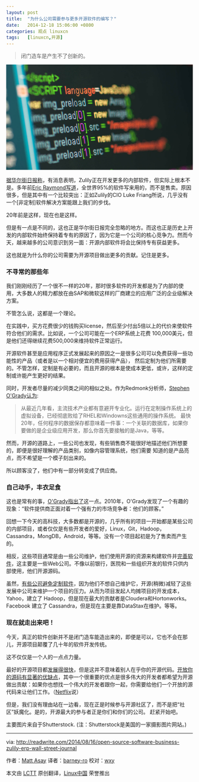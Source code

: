 ```yaml
---
layout: post
title:	"为什么公司需要参与更多开源软件的编写？"
date:	2014-12-18 15:06:00 +0800 
categories:	观点 linuxcn 
tags:	[linuxcn,开源]
---
```




> 
> 闭门造车是产生不了创新的。
> 
> 
> 


![](/Asserts/Images/album/201412/18/000818z1nxy177ncnky8t1.jpg)


[据华尔街日报称](http://blogs.wsj.com/cio/2014/08/08/zulily-calls-in-house-software-a-differentiator-for-competitive-advantage/)，有消息表明，Zulily正在开发更多的内部软件，但实际上根本不是。多年前[Eric Raymond写道](http://oreilly.com/catalog/cathbazpaper/chapter/ch05.html)，全世界95%的软件写来用的，而不是售卖。原因很多，但是其中有一个比较突出：正如Zulily的CIO Luke Friang所说，几乎没有一个[非定制]软件解决方案能跟上我们的步伐。


20年前是这样，现在也是这样。


但是有一点是不同的，这也正是华尔街日报完全忽略的地方。而这也正是历史上开发的内部软件始终保持着专有的原因了，因为它是一个公司的核心竞争力。然而今天，越来越多的公司意识到另一面：开源内部软件将会比保持专有获益更多。


这也就是为什么你的公司需要为开源项目做出更多的贡献。记住是更多。


### 不寻常的那些年


我们刚刚经历了一个很不一样的20年，那时很多软件的开发都是为了内部的使用，大多数人的精力都放在由SAP和微软这样的厂商建立的应用广泛的企业级解决方案。


不管怎么说，这都是一个理论。


在实践中，买方花费很少的钱购买license，然后至少付出5倍以上的代价来使软件符合他们的需求。比如说，一个公司可能在一个ERP系统上花费 100,000美元，但是他们还得继续花费500,000来维持软件正常运行。


开源软件甚至是应用程序正式发展起来的原因之一是很多公司可以免费获得一些功能性的产品（或者是以一个相对便宜的费用获得产品）， 然后定制为他们所需要的。不管怎样，定制是有必要的，而且开源的根本是使成本更低，或许，这样的定制或许能产生更好的结果。


同时，开发者尽量的减少同类之间的相似之处。作为Redmonk分析师，[Stephen O'Grady认为](http://redmonk.com/sogrady/2010/01/12/roll-your-own/#ixzz3ATBuZsef):



> 
> 从最近几年看，主流技术产业都有意避开专业化。运行在定制操作系统上的虚拟设备，已经彻底败给了RHEL和Windowns这些通用的操作系统。 最快20年，任何程序的数据保存都意味着一件事：一个关联的数据库，如果你要做的是企业级应用开发，那么你首先要接触的是Java，等等。
> 
> 
> 


然而，开源的道路上，一些公司也发现，有些销售商不能很好地描述他们所想要的，即便是很好理解的产品类别，如像内容管理系统，他们需要 知道的是产品亮点，而不希望是一个模子刻出来的。


所以顾客没了，他们中有一部分转变成了供应商。


### 自己动手，丰衣足食


这也是常有的事，[O'Grady指出了](http://redmonk.com/sogrady/2010/01/12/roll-your-own/)这一点。2010年，O'Grady发现了一个有趣的现象：“软件提供商正面对着一个强有力的市场竞争者：他们的顾客。”


回想一下今天的高科技，大多数都是开源的，几乎所有的项目一开始都是某些公司的内部项目，或者仅仅是有些开发者的爱好，Linux，Git，Hadoop，Cassandra，MongDB，Android，等等。没有一个项目起初是为了售卖而产生的。


相反，这些项目通常是由一些公司维护，他们使用开源的资源来构建软件并[完善软件](http://en.wikipedia.org/wiki/The_Cathedral_and_the_Bazaar)，这主要是一些Web公司。不像以前银行，医院和一些组织开发的软件只供内部使用，他们开源源码。


虽然，[有些公司避免定制软件](http://www.abajournal.com/magazine/article/roll_your_own_software_hidden_dangers_on_the_road_less_traveled/)，因为他们不想自己维护它，开源(稍微)减轻了这些发展中公司来维护一个项目的压力。从而为项目发起人均摊项目的开发成本，Yahoo，建立了 Hadoop，但是现在最大的贡献者是Cloudera和Hortonworks。Facebook 建立了 Cassandra，但是现在主要是靠DataStax在维护。等等。


### 现在就走出来吧！


今天，真正的软件创新并不是闭门造车能造出来的，即便是可以，它也不会在那儿，开源项目颠覆了几十年的软件开发传统。


这不仅仅是一个人的一点点力量。


最好的开源项目都[发展得很快](http://readwrite.com/2013/12/12/open-source-innovation)，但是这并不意味着别人在乎你的开源代码。[开放你的源码有显著的优缺点](http://readwrite.com/2014/07/07/open-source-software-pros-cons)，其中一个很重要的优点是很多伟大的开发者都希望为开源做出贡献：如果你也想找一个伟大的开发者跟你一起，你需要给他们一个开放的源代码来让他们工作。（[Netflix](http://techblog.netflix.com/2012/07/open-source-at-netflix-by-ruslan.html)说）


但是，我们没有理由站在一边看，现在正是时候参与开源社区了，而不是把“社区”妖魔化。是的，开源最大的参与者正是你们和你们的公司。 赶紧开始吧。


主要图片来自于Shutterstock. (注：Shutterstock是美国的一家摄影图片网站。)




---


via: <http://readwrite.com/2014/08/16/open-source-software-business-zulily-erp-wall-street-journal>


作者：[Matt Asay](http://readwrite.com/author/matt-asay) 译者：[barney-ro](https://github.com/barney-ro) 校对：[wxy](https://github.com/wxy)


本文由 [LCTT](https://github.com/LCTT/TranslateProject) 原创翻译，[Linux中国](http://linux.cn/) 荣誉推出
